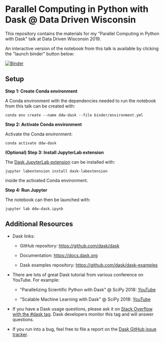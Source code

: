 # Parallel Computing in Python with Dask @ Data Driven Wisconsin

This repository contains the materials for my "Parallel Computing in Python with Dask" talk at Data Driven Wisconsin 2019. 

An interactive version of the notebook from this talk is available by clicking the "launch binder" button below:

[![Binder](https://mybinder.org/badge_logo.svg)](https://mybinder.org/v2/gh/jrbourbeau/ddw-dask/master?urlpath=lab/tree/ddw-dask.ipynb)


## Setup

**Step 1: Create Conda environment**

A Conda environment with the dependencies needed to run the notebook from this talk can be created with:

```terminal
conda env create --name ddw-dask --file binder/environment.yml
```

**Step 2: Activate Conda environment**

Activate the Conda environment:

```terminal
conda activate ddw-dask
```

**(Optional) Step 3: Install JupyterLab extension**

The [Dask JupyterLab extension](https://github.com/dask/dask-labextension) can be installed with:

```terminal
jupyter labextension install dask-labextension
```

inside the activated Conda environment.

**Step 4: Run Jupyter**

The notebook can then be launched with:

```terminal
jupyter lab ddw-dask.ipynb
```

## Additional Resources

- Dask links:

    - GitHub repository: https://github.com/dask/dask

    - Documentation: https://docs.dask.org

    - Dask examples repository: https://github.com/dask/dask-examples

- There are lots of great Dask tutorial from various conference on YouTube. For example:

    - "Parallelizing Scientific Python with Dask" @ SciPy 2018: [YouTube](https://www.youtube.com/watch?v=mqdglv9GnM8)
    
    - "Scalable Machine Learning with Dask" @ SciPy 2018: [YouTube](https://www.youtube.com/watch?v=ccfsbuqsjgI)

- If you have a Dask usage questions, please ask it on [Stack Overflow with the #dask tag](https://stackoverflow.com/questions/tagged/dask). Dask developers monitor this tag and will answer questions.

- If you run into a bug, feel free to file a report on the [Dask GitHub issue tracker](https://github.com/dask/dask/issues).